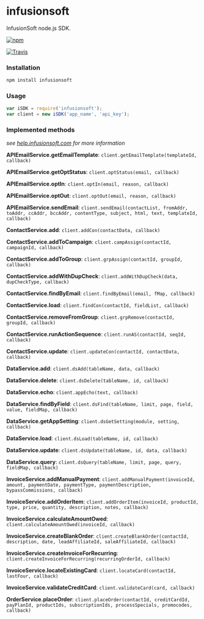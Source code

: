 infusionsoft
============

InfusionSoft node.js SDK.

[![npm](https://nodei.co/npm/infusionsoft.png?downloads=true)](https://npmjs.org/package/infusionsoft)

[![Travis](https://travis-ci.org/patricklodder/infusionsoft.png)](https://travis-ci.org/patricklodder/infusionsoft)

### Installation ###
```bash
npm install infusionsoft 
```

### Usage ###
```javascript
var iSDK = require('infusionsoft');
var client = new iSDK('app_name', 'api_key');
```

### Implemented methods ###
*see [help.infusionsoft.com](http://help.infusionsoft.com/api-docs) for more information*



**APIEmailService.getEmailTemplate**: ```client.getEmailTemplate(templateId, callback)```

**APIEmailService.getOptStatus**: ```client.optStatus(email, callback)```

**APIEmailService.optIn**: ```client.optIn(email, reason, callback)```

**APIEmailService.optOut**: ```client.optOut(email, reason, callback)```

**APIEmailService.sendEmail**: ```client.sendEmail(contactList, fromAddr, toAddr, ccAddr, bccAddr, contentType, subject, html, text, templateId, callback)```



**ContactService.add**: ```client.addCon(contactData, callback)```

**ContactService.addToCampaign**: ```client.campAssign(contactId, campaignId, callback)```

**ContactService.addToGroup**: ```client.grpAssign(contactId, groupId, callback)```

**ContactService.addWithDupCheck**: ```client.addWithDupCheck(data, dupCheckType, callback)```

**ContactService.findByEmail**: ```client.findByEmail(email, fMap, callback)```

**ContactService.load**: ```client.findCon(contactId, fieldList, callback)```

**ContactService.removeFromGroup**: ```client.grpRemove(contactId, groupId, callback)```

**ContactService.runActionSequence**: ```client.runAS(contactId, seqId, callback)```

**ContactService.update**: ```client.updateCon(contactId, contactData, callback)```



**DataService.add**: ```client.dsAdd(tableName, data, callback)```

**DataService.delete**: ```client.dsDelete(tableName, id, callback)```

**DataService.echo**: ```client.appEcho(text, callback)```

**DataService.findByField**: ```client.dsFind(tableName, limit, page, field, value, fieldMap, callback)```

**DataService.getAppSetting**: ```client.dsGetSetting(module, setting, callback)```

**DataService.load**: ```client.dsLoad(tableName, id, callback)```

**DataService.update**: ```client.dsUpdate(tableName, id, data, callback)```

**DataService.query**: ```client.dsQuery(tableName, limit, page, query, fieldMap, callback)```



**InvoiceService.addManualPayment**: ```client.addManualPayment(invoiceId, amount, paymentDate, paymentType, paymentDescription, bypassCommissions, callback)```

**InvoiceService.addOrderItem**: ```client.addOrderItem(invoiceId, productId, type, price, quantity, description, notes, callback)```

**InvoiceService.calculateAmountOwed**: ```client.calculateAmountOwed(invoiceId, callback)```

**InvoiceService.createBlankOrder**: ```client.createBlankOrder(contactId, description, date, leadAffiliateId, saleAffiliateId, callback)```

**InvoiceService.createInvoiceForRecurring**: ```client.createInvoiceForRecurring(recurringOrderId, callback)```

**InvoiceService.locateExistingCard**: ```client.locateCard(contactId, lastFour, callback)```

**InvoiceService.validateCreditCard**: ```client.validateCard(card, callback)```



**OrderService.placeOrder**: ```client.placeOrder(contactId, creditCardId, payPlanId, productIds, subscriptionIds, processSpecials, promocodes, callback)```
